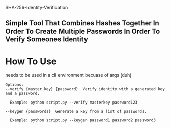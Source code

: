 SHA-256-Identity-Verification
## Simple Tool That Combines Hashes Together In Order To Create Multiple Passwords In Order To Verify Someones Identity

# How To Use
needs to be used in a cli environment becuase of args (duh)
```
Options:
--verify {master_key} {password}  Verify identity with a generated key and a password.

  Example: python script.py --verify masterkey password123

--keygen {passwords}  Generate a key from a list of passwords.

  Example: python script.py --keygen password1 password2 password3

```

